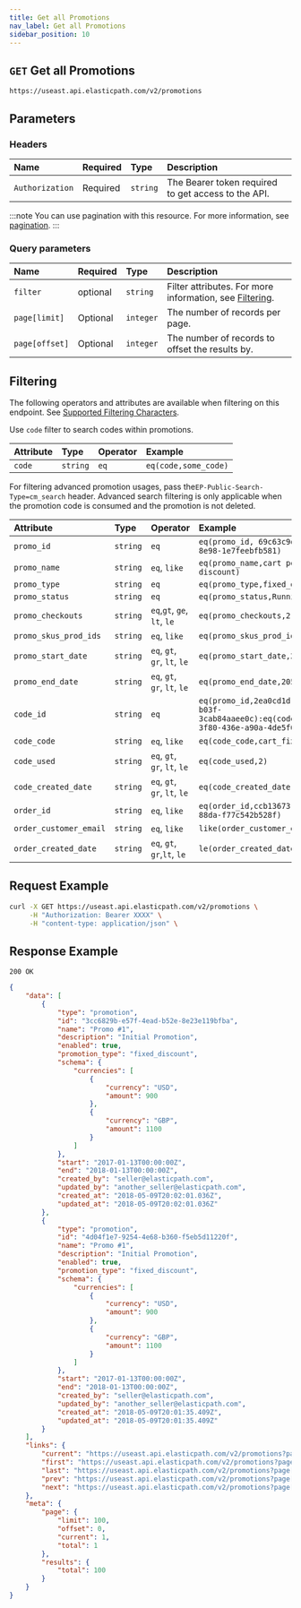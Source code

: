 ```yaml
---
title: Get all Promotions
nav_label: Get all Promotions
sidebar_position: 10
---
```


## `GET` Get all Promotions

```http
https://useast.api.elasticpath.com/v2/promotions
```

## Parameters

### Headers

| Name            | Required | Type     | Description                          |
|:----------------|:---------|:---------|:-------------------------------------|
| `Authorization` | Required | `string` | The Bearer token required to get access to the API. |

:::note
You can use pagination with this resource. For more information, see [pagination](/docs/commerce-cloud/api-overview/pagination).
:::

### Query parameters

| Name     | Required | Type     | Description |
|:---------|:---------|:---------|:-------------|
| `filter` | optional | `string` | Filter attributes. For more information, see [Filtering](#filtering). |
| `page[limit]`  | Optional | `integer` | The number of records per page.  |
| `page[offset]` | Optional | `integer` | The number of records to offset the results by.|

## Filtering

The following operators and attributes are available when filtering on this endpoint. See [Supported Filtering Characters](/docs/commerce-cloud/api-overview/filtering#supported-characters).

Use `code` filter to search codes within promotions.

| Attribute         | Type | Operator | Example              |
|:------------------| :--- |:---------|:---------------------|
| `code`            | `string` | `eq`     | `eq(code,some_code)` |

For filtering advanced promotion usages, pass the`EP-Public-Search-Type=cm_search` header. Advanced search filtering is only applicable when the promotion code is consumed and the promotion is not deleted.

| Attribute         | Type | Operator | Example              |
|:------------------| :--- |:---------|:---------------------|
| `promo_id` | `string` | `eq`     | `eq(promo_id, 69c63c9d-8ccf-44b1-8e98-1e7feebfb581)` |
| `promo_name` | `string` | `eq`, `like` | `eq(promo_name,cart percent discount)` |
| `promo_type` | `string` | `eq` | `eq(promo_type,fixed_discount)` |
| `promo_status` | `string` | `eq` | `eq(promo_status,Running)` |
| `promo_checkouts` | `string` | `eq`,`gt`, `ge`, `lt`, `le` | `eq(promo_checkouts,2)` |
| `promo_skus_prod_ids` | `string` | `eq`, `like` | `eq(promo_skus_prod_ids, sku1)` |
| `promo_start_date` | `string` | `eq`, `gt`, `gr`, `lt`, `le` | `eq(promo_start_date,2023-01-01)` |
| `promo_end_date` | `string` | `eq`, `gt`, `gr`, `lt`, `le` | `eq(promo_end_date,2050-06-15)` |
| `code_id` | `string`| `eq` | `eq(promo_id,2ea0cd1d-43a9-441b-b03f-3cab84aaee0c):eq(code_id,14b55e6c-3f80-436e-a90a-4de5f0e36240)` |
| `code_code` | `string`| `eq`, `like` | `eq(code_code,cart_fixed_10)` |
| `code_used` | `string`| `eq`, `gt`, `gr`, `lt`, `le` | `eq(code_used,2)` |
| `code_created_date` | `string`| `eq`, `gt`, `gr`, `lt`, `le` | `eq(code_created_date,2023-11-15)` |
| `order_id` | `string`| `eq`, `like` | `eq(order_id,ccb13673-627c-4976-88da-f77c542b528f)` |
| `order_customer_email` | `string`| `eq`, `like` | `like(order_customer_email,andy*)` |
| `order_created_date` | `string`| `eq`, `gt`, `gr`,`lt`, `le` | `le(order_created_date,2023-11-15)` |

## Request Example

```bash
curl -X GET https://useast.api.elasticpath.com/v2/promotions \
     -H "Authorization: Bearer XXXX" \
     -H "content-type: application/json" \
```

## Response Example

`200 OK`

```json
{
    "data": [
        {
            "type": "promotion",
            "id": "3cc6829b-e57f-4ead-b52e-8e23e119bfba",
            "name": "Promo #1",
            "description": "Initial Promotion",
            "enabled": true,
            "promotion_type": "fixed_discount",
            "schema": {
                "currencies": [
                    {
                        "currency": "USD",
                        "amount": 900
                    },
                    {
                        "currency": "GBP",
                        "amount": 1100
                    }
                ]
            },
            "start": "2017-01-13T00:00:00Z",
            "end": "2018-01-13T00:00:00Z",
            "created_by": "seller@elasticpath.com",
            "updated_by": "another_seller@elasticpath.com",
            "created_at": "2018-05-09T20:02:01.036Z",
            "updated_at": "2018-05-09T20:02:01.036Z"
        },
        {
            "type": "promotion",
            "id": "4d04f1e7-9254-4e68-b360-f5eb5d11220f",
            "name": "Promo #1",
            "description": "Initial Promotion",
            "enabled": true,
            "promotion_type": "fixed_discount",
            "schema": {
                "currencies": [
                    {
                        "currency": "USD",
                        "amount": 900
                    },
                    {
                        "currency": "GBP",
                        "amount": 1100
                    }
                ]
            },
            "start": "2017-01-13T00:00:00Z",
            "end": "2018-01-13T00:00:00Z",
            "created_by": "seller@elasticpath.com",
            "updated_by": "another_seller@elasticpath.com",
            "created_at": "2018-05-09T20:01:35.409Z",
            "updated_at": "2018-05-09T20:01:35.409Z"
        }
    ],
    "links": {
        "current": "https://useast.api.elasticpath.com/v2/promotions?page[offset]=0&page[limit]=50&filter=",
        "first": "https://useast.api.elasticpath.com/v2/promotions?page[offset]=0&page[limit]=50&filter=",
        "last": "https://useast.api.elasticpath.com/v2/promotions?page[offset]=600&page[limit]=50&filter=",
        "prev": "https://useast.api.elasticpath.com/v2/promotions?page[offset]=0&page[limit]=50&filter=",
        "next": "https://useast.api.elasticpath.com/v2/promotions?page[offset]=50&page[limit]=50&filter="
    },
    "meta": {
        "page": {
            "limit": 100,
            "offset": 0,
            "current": 1,
            "total": 1
        },
        "results": {
            "total": 100
        }
    }
}
```
